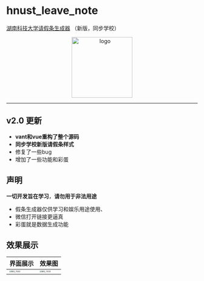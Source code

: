 # hnust_leave_note

[湖南科技大学请假条生成器](https://hnust.rick.icu/new) （新版，同步学校）

 <div align="center">
   <img width="160" src="https://blog.rick.icu/rick.jpeg" alt="logo"></br>
</diV>



----

## v2.0 更新

- **vant和vue重构了整个源码**
- **同步学校新版请假条样式**
- 修复了一些bug
- 增加了一些功能和彩蛋

## 声明

**一切开发旨在学习**，**请勿用于非法用途**

- 假条生成器仅供学习和娱乐用途使用、
- 微信打开链接更逼真
- 彩蛋就是数据生成功能

## 效果展示

| 界面展示                                                     | 效果图                                                       |
| ------------------------------------------------------------ | ------------------------------------------------------------ |
| <img src="https://pic.rick.icu/i/2023/11/17/6556e0c87cc2a.png" alt="IMG_7660" style="zoom:30%;" /> | <img src="https://pic.rick.icu/i/2023/11/17/6556e0c7cf0a9.png" alt="IMG_7658" style="zoom: 30%;" /> |



